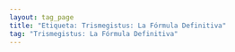 ```yaml
---
layout: tag_page
title: "Etiqueta: Trismegistus: La Fórmula Definitiva"
tag: "Trismegistus: La Fórmula Definitiva"
---
```

